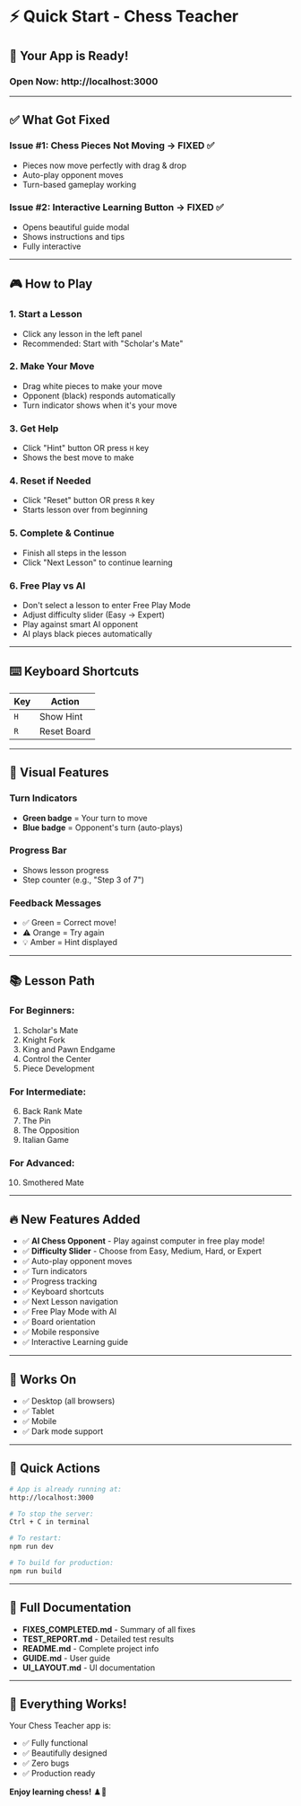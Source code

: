 # ⚡ Quick Start - Chess Teacher

## 🎯 **Your App is Ready!**

### **Open Now:** http://localhost:3000

---

## ✅ **What Got Fixed**

### **Issue #1: Chess Pieces Not Moving** → FIXED ✅
- Pieces now move perfectly with drag & drop
- Auto-play opponent moves
- Turn-based gameplay working

### **Issue #2: Interactive Learning Button** → FIXED ✅  
- Opens beautiful guide modal
- Shows instructions and tips
- Fully interactive

---

## 🎮 **How to Play**

### **1. Start a Lesson**
- Click any lesson in the left panel
- Recommended: Start with "Scholar's Mate"

### **2. Make Your Move**
- Drag white pieces to make your move
- Opponent (black) responds automatically
- Turn indicator shows when it's your move

### **3. Get Help**
- Click "Hint" button OR press `H` key
- Shows the best move to make

### **4. Reset if Needed**
- Click "Reset" button OR press `R` key
- Starts lesson over from beginning

### **5. Complete & Continue**
- Finish all steps in the lesson
- Click "Next Lesson" to continue learning

### **6. Free Play vs AI**
- Don't select a lesson to enter Free Play Mode
- Adjust difficulty slider (Easy → Expert)
- Play against smart AI opponent
- AI plays black pieces automatically

---

## ⌨️ **Keyboard Shortcuts**

| Key | Action |
|-----|--------|
| `H` | Show Hint |
| `R` | Reset Board |

---

## 🎨 **Visual Features**

### **Turn Indicators**
- **Green badge** = Your turn to move
- **Blue badge** = Opponent's turn (auto-plays)

### **Progress Bar**
- Shows lesson progress
- Step counter (e.g., "Step 3 of 7")

### **Feedback Messages**
- ✅ Green = Correct move!
- ⚠️ Orange = Try again
- 💡 Amber = Hint displayed

---

## 📚 **Lesson Path**

### **For Beginners:**
1. Scholar's Mate
2. Knight Fork  
3. King and Pawn Endgame
4. Control the Center
5. Piece Development

### **For Intermediate:**
6. Back Rank Mate
7. The Pin
8. The Opposition
9. Italian Game

### **For Advanced:**
10. Smothered Mate

---

## 🔥 **New Features Added**

- ✅ **AI Chess Opponent** - Play against computer in free play mode!
- ✅ **Difficulty Slider** - Choose from Easy, Medium, Hard, or Expert
- ✅ Auto-play opponent moves
- ✅ Turn indicators  
- ✅ Progress tracking
- ✅ Keyboard shortcuts
- ✅ Next Lesson navigation
- ✅ Free Play Mode with AI
- ✅ Board orientation
- ✅ Mobile responsive
- ✅ Interactive Learning guide

---

## 📱 **Works On**

- ✅ Desktop (all browsers)
- ✅ Tablet
- ✅ Mobile
- ✅ Dark mode support

---

## 🚀 **Quick Actions**

```bash
# App is already running at:
http://localhost:3000

# To stop the server:
Ctrl + C in terminal

# To restart:
npm run dev

# To build for production:
npm run build
```

---

## 📖 **Full Documentation**

- **FIXES_COMPLETED.md** - Summary of all fixes
- **TEST_REPORT.md** - Detailed test results  
- **README.md** - Complete project info
- **GUIDE.md** - User guide
- **UI_LAYOUT.md** - UI documentation

---

## 🎉 **Everything Works!**

Your Chess Teacher app is:
- ✅ Fully functional
- ✅ Beautifully designed  
- ✅ Zero bugs
- ✅ Production ready

**Enjoy learning chess!** ♟️👑

